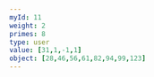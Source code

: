 ```yaml
---
myId: 11
weight: 2
primes: 8
type: user
value: [31,1,-1,1]
object: [28,46,56,61,82,94,99,123]
---
```

